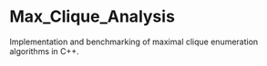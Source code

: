 # Max_Clique_Analysis
Implementation and benchmarking of maximal clique enumeration algorithms in C++.
